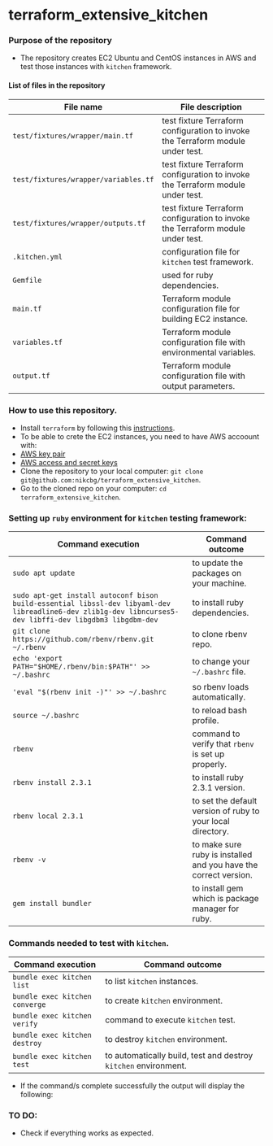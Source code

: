 # terraform_extensive_kitchen

### Purpose of the repository 
- The repository creates EC2 Ubuntu and CentOS instances in AWS and test those instances with `kitchen` framework.

#### List of files in the repository

File name                            | File description 
------------------------------------ | --------------------------------------------------------------
`test/fixtures/wrapper/main.tf` | test fixture Terraform configuration to invoke the Terraform module under test.
`test/fixtures/wrapper/variables.tf` | test fixture Terraform configuration to invoke the Terraform module under test.
`test/fixtures/wrapper/outputs.tf` | test fixture Terraform configuration to invoke the Terraform module under test.
`.kitchen.yml` | configuration file for `kitchen` test framework.
`Gemfile` | used for ruby dependencies.
`main.tf` | Terraform module configuration file for building EC2 instance.
`variables.tf` | Terraform module configuration file with environmental variables.
`output.tf` | Terraform module configuration file with output parameters.

### How to use this repository. 
- Install `terraform` by following this [instructions](https://www.terraform.io/intro/getting-started/install.html).
- To be able to crete the EC2 instances, you need to have AWS accoount with:
 - [AWS key pair](https://docs.aws.amazon.com/AWSEC2/latest/UserGuide/ec2-key-pairs.html)
 - [AWS access and secret keys](https://docs.aws.amazon.com/cli/latest/userguide/cli-chap-configure.html)
- Clone the repository to your local computer: `git clone git@github.com:nikcbg/terraform_extensive_kitchen`.
- Go to the cloned repo on your computer: `cd terraform_extensive_kitchen`.

### Setting up `ruby` environment for `kitchen` testing framework:

Command execution |	Command outcome
------------------|--------------------------
`sudo apt update` | to update the packages on your machine.
`sudo apt-get install autoconf bison build-essential libssl-dev libyaml-dev libreadline6-dev zlib1g-dev libncurses5-dev libffi-dev libgdbm3 libgdbm-dev` | to install ruby dependencies.
`git clone https://github.com/rbenv/rbenv.git ~/.rbenv` | to clone rbenv repo.
`echo 'export PATH="$HOME/.rbenv/bin:$PATH"' >> ~/.bashrc` | to change your `~/.bashrc` file.
`'eval "$(rbenv init -)"' >> ~/.bashrc` | so rbenv loads automatically.
`source ~/.bashrc` | to reload bash profile.
`rbenv` | command to verify that `rbenv` is set up properly.
`rbenv install 2.3.1`	| to install ruby 2.3.1 version.
`rbenv local 2.3.1`	| to set the default version of ruby to your local directory.
`rbenv -v`	| to make sure ruby is installed and you have the correct version.
`gem install bundler`	| to install gem which is package manager for ruby.


### Commands needed to test with `kitchen`.

Command execution |	Command outcome
------------------|--------------------------
`bundle exec kitchen list` | to list `kitchen` instances.
`bundle exec kitchen converge` | to create `kitchen` environment.
`bundle exec kitchen verify` | command to execute `kitchen` test.
`bundle exec kitchen destroy` | to destroy `kitchen` environment.
`bundle exec kitchen test` | to automatically build, test and destroy `kitchen` environment.

- If the command/s complete successfully the output will display the following:


### TO DO: 
- Check if everything works as expected. 
